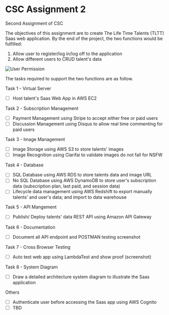 # CSC Assignment 2
Second Assignment of CSC

The objectives of this assignment are to create The Life Time Talents (TLTT) Saas web application.
By the end of the project, the two functions would be fulfilled:
1. Allow user to register/log in/log off to the application
2. Allow different users to CRUD talent's data

![User Permission](https://i.imgur.com/KvFoIHM.png)

The tasks required to support the two functions are as follow.

Task 1 - Virtual Server
- [ ] Host talent's Saas Web App in AWS EC2

Task 2 - Subscription Management
- [ ] Payment Management using Stripe to accept either free or paid users
- [ ] Discussion Management using Disqus to allow real time commenting for paid users

Task 3 - Image Management
- [ ] Image Storage using AWS S3 to store talents' images
- [ ] Image Recognition using Clarifai to validate images do not fall for NSFW

Task 4 - Database
- [ ] SQL Database using AWS RDS to store talents data and image URL
- [ ] No SQL Database using AWS DynamoDB to store user's subscription data (subscription plan, last paid, and session data)
- [ ] Lifecycle data management using AWS Redshift to export manually talents' and user's data; and import to data warehouse

Task 5 - API Mangement
- [ ] Publish/ Deploy talents' data REST API using Amazon API Gateway

Task 6 - Documentation
- [ ] Document all API endpoint and POSTMAN testing screenshot

Task 7 - Cross Browser Testing
- [ ] Auto test web app using LambdaTest and show proof (screenshot)

Task 8 - System Diagram
- [ ] Draw a detailed architecture system diagram to illustrate the Saas application

Others
- [ ] Authenticate user before accessing the Saas app using AWS Cognito
- [ ] TBD

